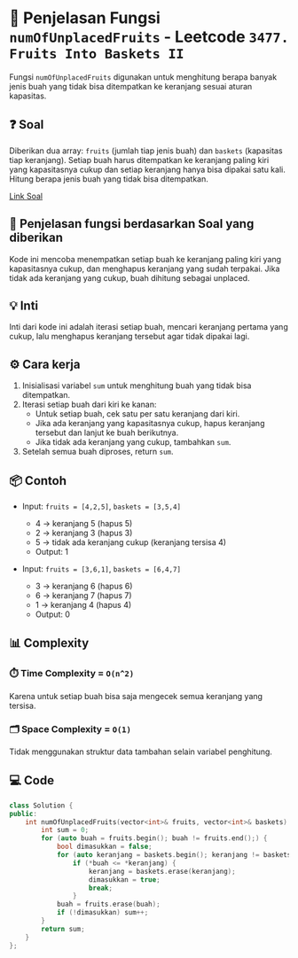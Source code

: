 # 📝 Penjelasan Fungsi `numOfUnplacedFruits` - Leetcode `3477. Fruits Into Baskets II`

Fungsi `numOfUnplacedFruits` digunakan untuk menghitung berapa banyak jenis buah yang tidak bisa ditempatkan ke keranjang sesuai aturan kapasitas.

## ❓ Soal

Diberikan dua array: `fruits` (jumlah tiap jenis buah) dan `baskets` (kapasitas tiap keranjang). Setiap buah harus ditempatkan ke keranjang paling kiri yang kapasitasnya cukup dan setiap keranjang hanya bisa dipakai satu kali. Hitung berapa jenis buah yang tidak bisa ditempatkan.

[Link Soal](https://leetcode.com/problems/fruits-into-baskets-ii/description/?envType=daily-question&envId=2025-08-28)

## 🔗 Penjelasan fungsi berdasarkan Soal yang diberikan

Kode ini mencoba menempatkan setiap buah ke keranjang paling kiri yang kapasitasnya cukup, dan menghapus keranjang yang sudah terpakai. Jika tidak ada keranjang yang cukup, buah dihitung sebagai unplaced.

## 💡 Inti

Inti dari kode ini adalah iterasi setiap buah, mencari keranjang pertama yang cukup, lalu menghapus keranjang tersebut agar tidak dipakai lagi.

## ⚙️ Cara kerja

1. Inisialisasi variabel `sum` untuk menghitung buah yang tidak bisa ditempatkan.
2. Iterasi setiap buah dari kiri ke kanan:
   - Untuk setiap buah, cek satu per satu keranjang dari kiri.
   - Jika ada keranjang yang kapasitasnya cukup, hapus keranjang tersebut dan lanjut ke buah berikutnya.
   - Jika tidak ada keranjang yang cukup, tambahkan `sum`.
3. Setelah semua buah diproses, return `sum`.

## 📦 Contoh

- Input: `fruits = [4,2,5]`, `baskets = [3,5,4]`
  - 4 → keranjang 5 (hapus 5)
  - 2 → keranjang 3 (hapus 3)
  - 5 → tidak ada keranjang cukup (keranjang tersisa 4)
  - Output: 1

- Input: `fruits = [3,6,1]`, `baskets = [6,4,7]`
  - 3 → keranjang 6 (hapus 6)
  - 6 → keranjang 7 (hapus 7)
  - 1 → keranjang 4 (hapus 4)
  - Output: 0

## 📊 Complexity

### ⏱️ Time Complexity = `O(n^2)`

Karena untuk setiap buah bisa saja mengecek semua keranjang yang tersisa.

### 🗂️ Space Complexity = `O(1)`

Tidak menggunakan struktur data tambahan selain variabel penghitung.

## 💻 Code

```cpp []
class Solution {
public:
    int numOfUnplacedFruits(vector<int>& fruits, vector<int>& baskets) {
        int sum = 0;
        for (auto buah = fruits.begin(); buah != fruits.end();) {
            bool dimasukkan = false;
            for (auto keranjang = baskets.begin(); keranjang != baskets.end(); ++keranjang)
                if (*buah <= *keranjang) {
                    keranjang = baskets.erase(keranjang);
                    dimasukkan = true;
                    break;
                }
            buah = fruits.erase(buah);
            if (!dimasukkan) sum++;
        }
        return sum;
    }
};
```
